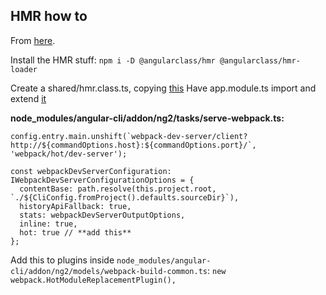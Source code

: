 ## HMR how to

From [here](https://github.com/angular/angular-cli/issues/893).

Install the HMR stuff: `npm i -D @angularclass/hmr @angularclass/hmr-loader`

Create a shared/hmr.class.ts, copying [this](https://github.com/radusuciu/webpacked-angular-with-dll/blob/master/src/utils/hmr.ts)
Have app.module.ts import and extend [it](https://github.com/radusuciu/webpacked-angular-with-dll/blob/master/src/app.module.ts#L27)

**node_modules/angular-cli/addon/ng2/tasks/serve-webpack.ts:**

```
config.entry.main.unshift(`webpack-dev-server/client?http://${commandOptions.host}:${commandOptions.port}/`, 'webpack/hot/dev-server');

const webpackDevServerConfiguration: IWebpackDevServerConfigurationOptions = {
  contentBase: path.resolve(this.project.root, `./${CliConfig.fromProject().defaults.sourceDir}`),
  historyApiFallback: true,
  stats: webpackDevServerOutputOptions,
  inline: true,
  hot: true // **add this**
};
```

Add this to plugins inside `node_modules/angular-cli/addon/ng2/models/webpack-build-common.ts`: `new webpack.HotModuleReplacementPlugin(),`
